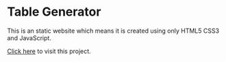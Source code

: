 # Table Generator
This is an static website which means it is created using only HTML5 CSS3 and JavaScript.

[Click here]( https://cyber-dragon2.github.io/tableGen/) to visit this project.
